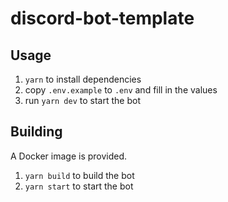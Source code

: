 # discord-bot-template

## Usage

1. `yarn` to install dependencies
2. copy `.env.example` to `.env` and fill in the values
3. run `yarn dev` to start the bot

## Building

A Docker image is provided.

1. `yarn build` to build the bot
2. `yarn start` to start the bot
